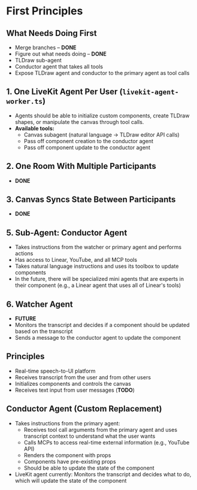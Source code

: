 # First Principles

## What Needs Doing First

- Merge branches – **DONE**
- Figure out what needs doing – **DONE**
- TLDraw sub-agent
- Conductor agent that takes all tools
- Expose TLDraw agent and conductor to the primary agent as tool calls

## 1. One LiveKit Agent Per User (`livekit-agent-worker.ts`)

- Agents should be able to initialize custom components, create TLDraw shapes, or manipulate the canvas through tool calls.
- **Available tools:**
  - Canvas subagent (natural language → TLDraw editor API calls)
  - Pass off component creation to the conductor agent
  - Pass off component update to the conductor agent

## 2. One Room With Multiple Participants

- **DONE**

## 3. Canvas Syncs State Between Participants

- **DONE**

## 5. Sub-Agent: Conductor Agent

- Takes instructions from the watcher or primary agent and performs actions
- Has access to Linear, YouTube, and all MCP tools
- Takes natural language instructions and uses its toolbox to update components
- In the future, there will be specialized mini agents that are experts in their component (e.g., a Linear agent that uses all of Linear's tools)

## 6. Watcher Agent

- **FUTURE**
- Monitors the transcript and decides if a component should be updated based on the transcript
- Sends a message to the conductor agent to update the component

## Principles

- Real-time speech-to-UI platform
- Receives transcript from the user and from other users
- Initializes components and controls the canvas
- Receives text input from user messages (**TODO**)

## Conductor Agent (Custom Replacement)

- Takes instructions from the primary agent:
  - Receives tool call arguments from the primary agent and uses transcript context to understand what the user wants
  - Calls MCPs to access real-time external information (e.g., YouTube API)
  - Renders the component with props
  - Components have pre-existing props
  - Should be able to update the state of the component
- LiveKit agent currently: Monitors the transcript and decides what to do, which will update the state of the component
